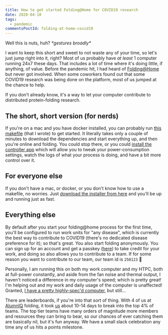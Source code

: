 ```yaml
---
title: How to get started Folding@Home for COVID19 research
date: 2020-04-10
tags:
  - pandemic
commentsPostId: folding-at-home-covid19
---
```


Well this is nuts, huh? _\*gestures broadly\*_

I want to keep this short and sweet to not waste any of your time, so let's just jump right into it, right? Most of us probably have _at least_ 1 computer running 24x7 these days. That includes a lot of time where it's doing little, if anything, of value. Before the pandemic hit, I had heard of [Folding@Home](https://foldingathome.org/) but never got involved. When some coworkers found out that some COVID19 research was being done on the platform, most of us jumped at the chance to help.

If you don't already know, it's a way to let your computer contribute to distributed protein-folding research.

## The short, short version (for nerds)

If you're on a mac and you have docker installed, you can probably run [this makefile](https://gist.github.com/atuttle/4c4b3c9d4f3cec46d59015a20750af24) (that I wrote) to get started. It literally takes only a couple of minutes to download the dependencies and start everything up, and then you're online and folding. You could stop there, or you could [install the controller app](https://foldingathome.org/start-folding/) which will allow you to tweak your power-consumption settings, watch the logs of what your process is doing, and have a bit more control over it.

## For everyone else

If you don't have a mac, or docker, or you don't know how to use a makefile, no worries. Just [download the installer from here](https://foldingathome.org/start-folding/) and you'll be up and running just as fast.

## Everything else

By default after you start your folding@home process for the first time, you'll be configured to run work units for "any disease", which is currently the best way to contribute to COVID19 (there's no dedicated disease preference for it); so that's great. You also start folding anonymously. You can sign up for an account and get a passkey ([here](https://apps.foldingathome.org/getpasskey)) to take credit for your work, and doing so also allows you to contribute to a team. If for some reason you want to contribute to our team, our team id is `250123` 🤘

Personally, I am running this on both my work computer and my HTPC, both at full-power constantly, and aside from the fan noise and thermal output, I haven't noticed a difference in my computer's speed; which is pretty great! I'm helping out and my work and daily usage of the computer is unaffected! Granted, [I have a pretty highly-spec'd computer](/blog/2019/building-a-hackintosh-2019/), but still...

There are leaderboards, if you're into that sort of thing. With 4 of us at [AlumnIQ](https://www.alumniq.com/) folding, it took [us](https://stats.foldingathome.org/team/250123) about 10-14 days to break into the top 4% of teams. The top tier teams have many orders of magnitude more members and resources they can bring to bear, so our chances of ever catching them are basically nil, but it's fun anyway. We have a small slack celebration any time any of us hits a points milestone.
